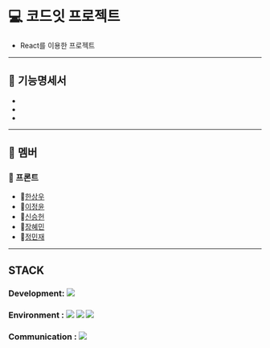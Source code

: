 # 💻 코드잇 프로젝트

- React를 이용한 프로젝트

---

## :page_with_curl: 기능명세서

-
-
-
***

## 💙 멤버


### :cherries: 프론트

- :boy:[한상우](https://github.com/Han-wo)
- 👧[이정윤](https://github.com/gramy159)
- :boy:[신승헌](https://github.com/AdamSeungheonShin)
- 👧[장혜민](https://github.com/hnitam)
- :boy:[정민재](https://github.com/wjsdncl)
***

## STACK

### Development: <img src="https://img.shields.io/badge/React-61DAFB?style=for-the-badge&logo=React&logoColor=white"> 

### Environment : <img src="https://img.shields.io/badge/visualstudiocode-007ACC?style=for-the-badge&logo=visualstudiocode&logoColor=white"> <img src="https://img.shields.io/badge/git-F05032?style=for-the-badge&logo=git&logoColor=white"> <img src="https://img.shields.io/badge/github-181717?style=for-the-badge&logo=github&logoColor=white">

### Communication : <img src="https://img.shields.io/badge/notion-000000?style=for-the-badge&logo=notion&logoColor=white">
